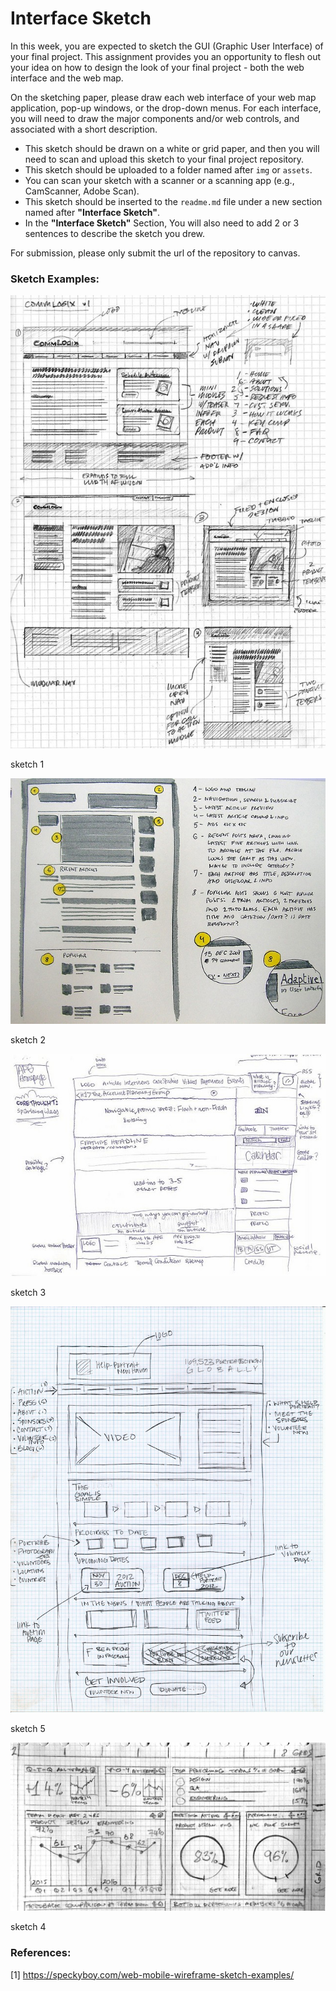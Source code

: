 # Interface Sketch

In this week, you are expected to sketch the GUI (Graphic User Interface) of your final project. This assignment provides you an opportunity to flesh out your idea on how to design the look of your final project - both the web interface and the web map.

On the sketching paper, please draw each web interface of your web map application, pop-up windows, or the drop-down menus. For each interface, you will need to draw the major components and/or web controls, and associated with a short description.

- This sketch should be drawn on a white or grid paper, and then you will need to scan and upload this sketch to your final project repository.
- This sketch should be uploaded to a folder named after `img` or `assets`.
- You can scan your sketch with a scanner or a scanning app (e.g., CamScanner, Adobe Scan).
- This sketch should be inserted to the `readme.md` file under a new section named after **"Interface Sketch"**.
- In the **"Interface Sketch"** Section, You will also need to add 2 or 3 sentences to describe the sketch you drew.


For submission, please only submit the url of the repository to canvas.


### Sketch Examples:

![](img/sketch-5.jpg)

sketch 1

![](img/sketch-4.jpg)

sketch 2

![](img/sketch-6.jpg)

sketch 3

![](img/sketch-1.jpg)

sketch 5

![](img/sketch-2.jpg)

sketch 4

### References:

[1] https://speckyboy.com/web-mobile-wireframe-sketch-examples/
